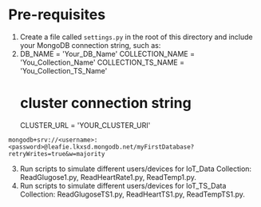 # Pre-requisites
1. Create a file called `settings.py` in the root of this directory and include your MongoDB connection string, such as:
2. DB_NAME = 'Your_DB_Name'
   COLLECTION_NAME = 'You_Collection_Name'
   COLLECTION_TS_NAME = 'You_Collection_TS_Name'
   # cluster connection string
   CLUSTER_URL = 'YOUR_CLUSTER_URI'

`mongodb+srv://<username>:<password>@leafie.lkxsd.mongodb.net/myFirstDatabase?retryWrites=true&w=majority`

3. Run scripts to simulate different users/devices for IoT_Data Collection: ReadGlugose1.py, ReadHeartRate1.py, ReadTemp1.py.
4. Run scripts to simulate  different users/devices for IoT_TS_Data Collection: ReadGlugoseTS1.py, ReadHeartTS1.py, ReadTempTS1.py. 


